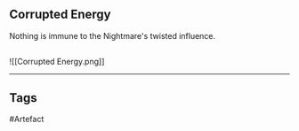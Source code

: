 ## Corrupted Energy
Nothing is immune to the Nightmare's twisted influence.
## 
![[Corrupted Energy.png]]

---
## Tags
#Artefact